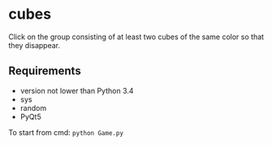 # cubes

Click on the group consisting of at least two cubes of the same color so that they disappear. 

## Requirements
* version not lower than Python 3.4
* sys
* random
* PyQt5

To start from cmd: `python Game.py`
